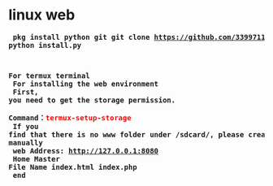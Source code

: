 # linux web
<strong><pre>
pkg install python git
git clone https://github.com/3399711161/linux-web
python install.py

For termux terminal<br>
For installing the web environment<br>
First, you need to get the storage permission.<br>
Command：<font color="#ff000000">termux-setup-storage</font><br>
If you find that there is no www folder under /sdcard/, please create it manually<br>
web Address: http://127.0.0.1:8080<br>
Home Master File Name index.html index.php<br>
end<br>
</pre></strong>
